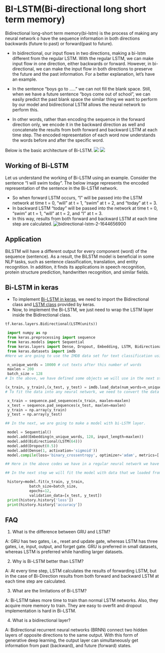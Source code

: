 # BI-LSTM(Bi-directional long short term memory)
Bidirectional long-short term memory(bi-lstm) is the process of making any neural network o have the sequence information in both directions backwards (future to past) or forward(past to future).

- In bidirectional, our input flows in two directions, making a bi-lstm different from the regular LSTM. With the regular LSTM, we can make input flow in one direction, either backwards or forward. However, in bi-directional, we can make the input flow in both directions to preserve the future and the past information. For a better explanation, let’s have an example.    

- In the sentence “boys go to …..” we can not fill the blank space. Still, when we have a future sentence “boys come out of school”, we can easily predict the past blank space the similar thing we want to perform by our model and bidirectional LSTM allows the neural network to perform this.
- In other words, rather than encoding the sequence in the forward direction only, we encode it in the backward direction as well and concatenate the results from both forward and backward LSTM at each time step. The encoded representation of each word now understands the words before and after the specific word.

Below is the basic architecture of Bi-LSTM.
![]([https://files.codingninjas.in/article_images/bidirectional-lstm-1-1644656900.webp](https://www.iloveimg.com/download/mvztnftj9zdxvjn9vs31c58ynb96bn5f43ftwqlm0Ahtkd156lb8kbh70jp364wcscc4qt3d0x90dj88sltp9z5vnhkfxj0590tAAs3fmr790cAd1x6dy8pck3v1td68rhwn7hts74Ak5dvg4qndjfmw428wA7btw6pm8hml5gf2gy51fd11/6))
![](https://149695847.v2.pressablecdn.com/wp-content/uploads/2021/07/image-5.jpeg)

## Working of Bi-LSTM
Let us understand the working of Bi-LSTM using an example. Consider the sentence “I will swim today”. The below image represents the encoded representation of the sentence in the Bi-LSTM network.
- So when forward LSTM occurs, “I” will be passed into the LSTM network at time t = 0, “will” at t = 1, “swim” at t = 2, and “today” at t = 3.
-  In backward LSTM “today” will be passed into the network at time t = 0, “swim” at t = 1, “will” at t = 2, and “I” at t = 3.
-   In this way, results from both forward and backward LSTM at each time step are calculated.
![bidirectional-lstm-2-1644656900](https://github.com/chethanhn29/Personal-Collection-of-Resources-to-learn/assets/110838853/a097d5e7-1792-4e70-8eef-46ca2f593ca9)

## Application

BiLSTM will have a different output for every component (word) of the sequence (sentence). As a result, the BiLSTM model is beneficial in some NLP tasks, such as sentence classification, translation, and entity recognition. In addition, it finds its applications in speech recognition, protein structure prediction, handwritten recognition, and similar fields.

## Bi-LSTM in keras
- To implement [Bi-LSTM in keras](https://keras.io/api/layers/recurrent_layers/bidirectional/), we need to import the Bidirectional class and [LSTM class](https://keras.io/api/layers/recurrent_layers/lstm/) provided by keras.
- Now, to implement the Bi-LSTM, we just need to wrap the LSTM layer inside the Bidirectional class.
```python
tf.keras.layers.Bidirectional(LSTM(units))
```

```python
 import numpy as np
 from keras.preprocessing import sequence
 from keras.models import Sequential
 from keras.layers import Dense, Dropout, Embedding, LSTM, Bidirectional
 from keras.datasets import imdb 
#Here we are going to use the IMDB data set for text classification using keras and bi-LSTM network 

 n_unique_words = 10000 # cut texts after this number of words
 maxlen = 200
 batch_size = 128 
# In the above, we have defined some objects we will use in the next steps. In the next step, we will load the data set from the Keras library.

(x_train, y_train),(x_test, y_test) = imdb.load_data(num_words=n_unique_words)
# To fit the data into any neural network, we need to convert the data into sequence matrices. For this, we are using the pad_sequence module from keras.preprocessing.

 x_train = sequence.pad_sequences(x_train, maxlen=maxlen)
 x_test = sequence.pad_sequences(x_test, maxlen=maxlen)
 y_train = np.array(y_train)
 y_test = np.array(y_test)

## In the next, we are going to make a model with bi-LSTM layer.

 model = Sequential()
 model.add(Embedding(n_unique_words, 128, input_length=maxlen))
 model.add(Bidirectional(LSTM(64)))
 model.add(Dropout(0.5))
 model.add(Dense(1, activation='sigmoid'))
 model.compile(loss='binary_crossentropy', optimizer='adam', metrics=['accuracy'])

## Here in the above codes we have in a regular neural network we have added a bi-LSTM layer using keras. Keras of tensor flow provides a new class [bidirectional] nowadays to make bi-LSTM.

## In the next step we will fit the model with data that we loaded from the Keras.

 history=model.fit(x_train, y_train,
           batch_size=batch_size,
           epochs=12,
           validation_data=[x_test, y_test])
 print(history.history['loss'])
 print(history.history['accuracy'])
```

## FAQ

1. What is the difference between GRU and LSTM?

A: GRU has two gates, i.e., reset and update gate, whereas LSTM has three gates, i.e, input, output, and forget gate. GRU is preferred in small datasets, whereas LSTM is preferred while handling larger datasets.

2. Why is Bi-LSTM better than LSTM?

A: At every time step, LSTM calculates the results of forwarding LSTM, but in the case of Bi-Direction results from both forward and backward LSTM at each time step are calculated.

3. What are the limitations of Bi-LSTM?

A: Bi-LSTM takes more time to train than normal LSTM networks. Also, they acquire more memory to train. They are easy to overfit and dropout implementation is hard in Bi-LSTM.

4. What is a bidirectional layer?

A: Bidirectional recurrent neural networks (BRNN) connect two hidden layers of opposite directions to the same output. With this form of generative deep learning, the output layer can simultaneously get information from past (backward), and future (forward) states.
